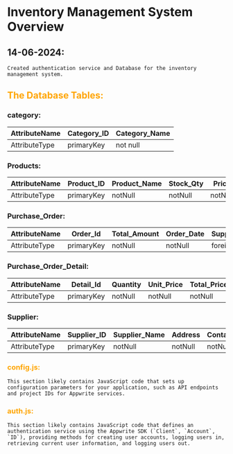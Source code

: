 # Inventory Management System Overview

## 14-06-2024:
``` 
Created authentication service and Database for the inventory management system.
```

## <span style="color:orange;">The Database Tables:</span>

### category:

| AttributeName | Category_ID | Category_Name |
|---------------|-------------|---------------|
| AttributeType | primaryKey  | not null      |

### Products:
| AttributeName | Product_ID | Product_Name | Stock_Qty | Price   | Description | Supplier_ID | Category_ID | User_ID    |
|---------------|------------|--------------|-----------|---------|-------------|-------------|-------------|------------|
| AttributeType | primaryKey | notNull      | notNull   | notNull | string      | ForeignKey  | ForeignKey  | ForeignKey |

### Purchase_Order:
| AttributeName | Order_Id   | Total_Amount | Order_Date | Supplier_Id |
|---------------|------------|--------------|------------|-------------|
| AttributeType | primaryKey | notNull      | notNull    | foreignKey  |

### Purchase_Order_Detail:
| AttributeName | Detail_Id  | Quantity | Unit_Price | Total_Price | purchaseOrder | Product_ID |
|---------------|------------|----------|------------|-------------|---------------|------------|
| AttributeType | primaryKey | notNull  | notNull    | notNull     | notNull       | ForeignKey |

### Supplier:
| AttributeName | Supplier_ID | Supplier_Name | Address | Contact |
|---------------|-------------|---------------|---------|---------|
| AttributeType | primaryKey  | notNull       | notNull | notNull |


### <span style="color:orange;">config.js:</span>
```
This section likely contains JavaScript code that sets up configuration parameters for your application, such as API endpoints and project IDs for Appwrite services.
```
### <span style="color:orange;">auth.js:</span>
```
This section likely contains JavaScript code that defines an authentication service using the Appwrite SDK (`Client`, `Account`, `ID`), providing methods for creating user accounts, logging users in, retrieving current user information, and logging users out.

```



